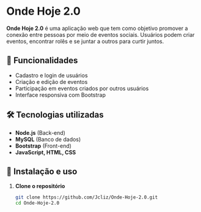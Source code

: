 # Onde Hoje 2.0

**Onde Hoje 2.0** é uma aplicação web que tem como objetivo promover a conexão entre pessoas por meio de eventos sociais. Usuários podem criar eventos, encontrar rolês e se juntar a outros para curtir juntos.

## 🚀 Funcionalidades

- Cadastro e login de usuários
- Criação e edição de eventos
- Participação em eventos criados por outros usuários
- Interface responsiva com Bootstrap

## 🛠️ Tecnologias utilizadas

- **Node.js** (Back-end)
- **MySQL** (Banco de dados)
- **Bootstrap** (Front-end)
- **JavaScript, HTML, CSS**

## 💽 Instalação e uso

1. **Clone o repositório**
   ```bash
   git clone https://github.com/Jcliz/Onde-Hoje-2.0.git
   cd Onde-Hoje-2.0
